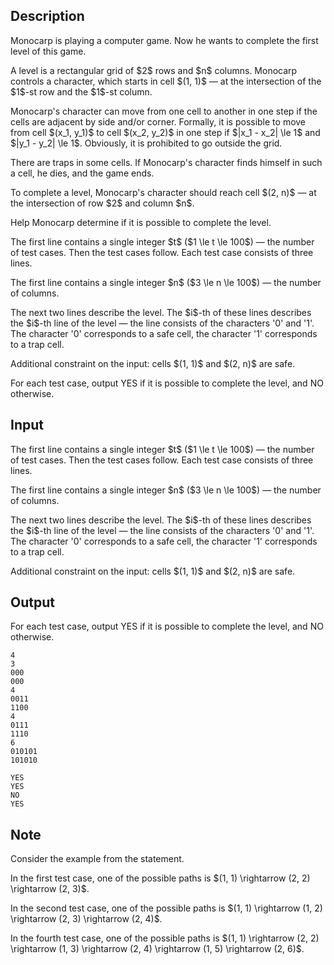 ## Description

<div><p>Monocarp is playing a computer game. Now he wants to complete the first level of this game.</p><p>A level is a rectangular grid of $2$ rows and $n$ columns. Monocarp controls a character, which starts in cell $(1, 1)$&nbsp;— at the intersection of the $1$-st row and the $1$-st column.</p><p>Monocarp's character can move from one cell to another in one step if the cells are adjacent by side and/or corner. Formally, it is possible to move from cell $(x_1, y_1)$ to cell $(x_2, y_2)$ in one step if $|x_1 - x_2| \le 1$ and $|y_1 - y_2| \le 1$. Obviously, it is prohibited to go outside the grid.</p><p>There are traps in some cells. If Monocarp's character finds himself in such a cell, he dies, and the game ends.</p><p>To complete a level, Monocarp's character should reach cell $(2, n)$&nbsp;— at the intersection of row $2$ and column $n$.</p><p>Help Monocarp determine if it is possible to complete the level.</p></div><div class="input-specification"><p>The first line contains a single integer $t$ ($1 \le t \le 100$) — the number of test cases. Then the test cases follow. Each test case consists of three lines.</p><p>The first line contains a single integer $n$ ($3 \le n \le 100$)&nbsp;— the number of columns.</p><p>The next two lines describe the level. The $i$-th of these lines describes the $i$-th line of the level&nbsp;— the line consists of the characters '<span class="tex-font-style-tt">0</span>' and '<span class="tex-font-style-tt">1</span>'. The character '<span class="tex-font-style-tt">0</span>' corresponds to a safe cell, the character '<span class="tex-font-style-tt">1</span>' corresponds to a trap cell.</p><p>Additional constraint on the input: cells $(1, 1)$ and $(2, n)$ are safe.</p></div><div class="output-specification"><p>For each test case, output <span class="tex-font-style-tt">YES</span> if it is possible to complete the level, and <span class="tex-font-style-tt">NO</span> otherwise.</p></div>

## Input

<p>The first line contains a single integer $t$ ($1 \le t \le 100$) — the number of test cases. Then the test cases follow. Each test case consists of three lines.</p><p>The first line contains a single integer $n$ ($3 \le n \le 100$)&nbsp;— the number of columns.</p><p>The next two lines describe the level. The $i$-th of these lines describes the $i$-th line of the level&nbsp;— the line consists of the characters '<span class="tex-font-style-tt">0</span>' and '<span class="tex-font-style-tt">1</span>'. The character '<span class="tex-font-style-tt">0</span>' corresponds to a safe cell, the character '<span class="tex-font-style-tt">1</span>' corresponds to a trap cell.</p><p>Additional constraint on the input: cells $(1, 1)$ and $(2, n)$ are safe.</p>

## Output

<p>For each test case, output <span class="tex-font-style-tt">YES</span> if it is possible to complete the level, and <span class="tex-font-style-tt">NO</span> otherwise.</p>





```input1
4
3
000
000
4
0011
1100
4
0111
1110
6
010101
101010
```




```output1
YES
YES
NO
YES
```



## Note

<p>Consider the example from the statement.</p><p>In the first test case, one of the possible paths is $(1, 1) \rightarrow (2, 2) \rightarrow (2, 3)$.</p><p>In the second test case, one of the possible paths is $(1, 1) \rightarrow (1, 2) \rightarrow (2, 3) \rightarrow (2, 4)$.</p><p>In the fourth test case, one of the possible paths is $(1, 1) \rightarrow (2, 2) \rightarrow (1, 3) \rightarrow (2, 4) \rightarrow (1, 5) \rightarrow (2, 6)$.</p>
